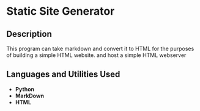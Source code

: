 <h1>Static Site Generator</h1>

<h2>Description</h2>
This program can take markdown and convert it to HTML for the purposes of building a simple HTML website. and host a simple HTML webserver
<br />


<h2>Languages and Utilities Used</h2>

- <b>Python</b>
- <b>MarkDown</b>
- <b>HTML</b>

